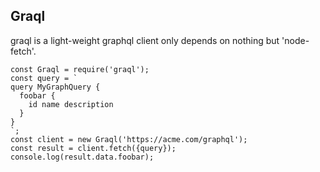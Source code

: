 ## Graql

graql is a light-weight graphql client only depends on nothing but 'node-fetch'.

```
const Graql = require('graql');
const query = `
query MyGraphQuery {
  foobar {
    id name description
  }
}
`;
const client = new Graql('https://acme.com/graphql');
const result = client.fetch({query});
console.log(result.data.foobar);
```
